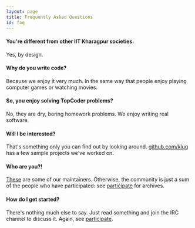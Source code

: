 ```yaml
---
layout: page
title: Frequently Asked Questions
id: faq
---
```


#### You're different from other IIT Kharagpur societies.

Yes, by design.

#### Why do you write code?

Because we enjoy it very much.  In the same way that people enjoy
playing computer games or watching movies.

#### So, you enjoy solving TopCoder problems?

No, they are dry, boring homework problems.  We enjoy writing real
software.

#### Will I be interested?

That's something only you can find out by looking around.
[github.com/klug](https://github.com/klug) has a few sample projects
we've worked on.

#### Who are you?!

[These](https://github.com/klug?tab=members) are
some of our maintainers.  Otherwise, the community is just a sum of
the people who have participated: see [participate](/participate) for
archives.

#### How do I get started?

There's nothing much else to say.  Just read something and join the
IRC channel to discuss it.  Again, see [participate](/participate).
